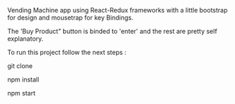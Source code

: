 Vending Machine app using React-Redux frameworks with a little bootstrap for design and mousetrap for key Bindings.

The 'Buy Product" button is binded to 'enter' and the rest are pretty self explanatory.

To run this project follow the next steps :

git clone

npm install

npm start
